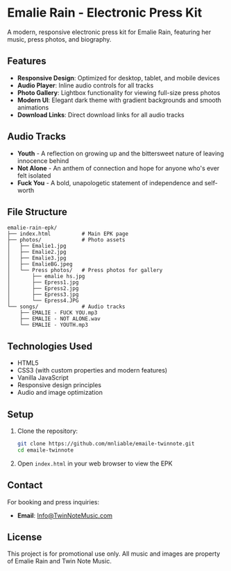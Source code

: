 # Emalie Rain - Electronic Press Kit

A modern, responsive electronic press kit for Emalie Rain, featuring her music, press photos, and biography.

## Features

- **Responsive Design**: Optimized for desktop, tablet, and mobile devices
- **Audio Player**: Inline audio controls for all tracks
- **Photo Gallery**: Lightbox functionality for viewing full-size press photos
- **Modern UI**: Elegant dark theme with gradient backgrounds and smooth animations
- **Download Links**: Direct download links for all audio tracks

## Audio Tracks

- **Youth** - A reflection on growing up and the bittersweet nature of leaving innocence behind
- **Not Alone** - An anthem of connection and hope for anyone who's ever felt isolated
- **Fuck You** - A bold, unapologetic statement of independence and self-worth

## File Structure

```
emalie-rain-epk/
├── index.html          # Main EPK page
├── photos/             # Photo assets
│   ├── Emalie1.jpg
│   ├── Emalie2.jpg
│   ├── Emalie3.jpg
│   ├── EmalieBG.jpeg
│   └── Press photos/   # Press photos for gallery
│       ├── emalie hs.jpg
│       ├── Epress1.jpg
│       ├── Epress2.jpg
│       ├── Epress3.jpg
│       └── Epress4.JPG
└── songs/              # Audio tracks
    ├── EMALIE - FUCK YOU.mp3
    ├── EMALIE - NOT ALONE.wav
    └── EMALIE - YOUTH.mp3
```

## Technologies Used

- HTML5
- CSS3 (with custom properties and modern features)
- Vanilla JavaScript
- Responsive design principles
- Audio and image optimization

## Setup

1. Clone the repository:
   ```bash
   git clone https://github.com/mnliable/emaile-twinnote.git
   cd emaile-twinnote
   ```

2. Open `index.html` in your web browser to view the EPK

## Contact

For booking and press inquiries:
- **Email**: Info@TwinNoteMusic.com

## License

This project is for promotional use only. All music and images are property of Emalie Rain and Twin Note Music. 